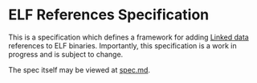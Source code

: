 # ELF References Specification

This is a specification which defines a framework for adding
[Linked data][ld] references to ELF binaries.  Importantly,
this specification is a work in progress and is subject to
change.

The spec itself may be viewed at [spec.md](spec.md).

   [ld]: https://en.wikipedia.org/wiki/Linked_data
